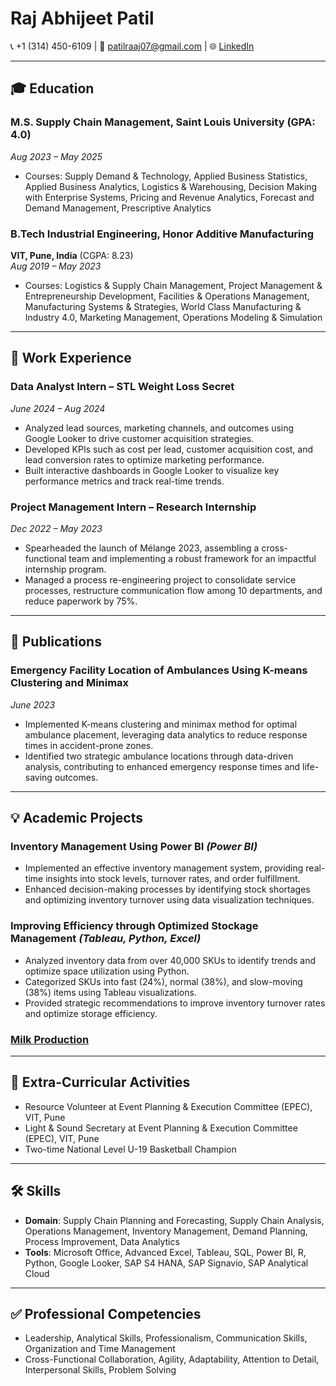 # Raj Abhijeet Patil
📞 +1 (314) 450-6109  | 📧 [patilraaj07@gmail.com](mailto:patilraaj07@gmail.com) | 🌐 [LinkedIn](http://www.linkedin.com/in/raj-patil-48871a21a)

---

## 🎓 Education
### **M.S. Supply Chain Management**, Saint Louis University (GPA: 4.0)  
*Aug 2023 – May 2025*  
- Courses: Supply Demand & Technology, Applied Business Statistics, Applied Business Analytics, Logistics & Warehousing, Decision Making with Enterprise Systems, Pricing and Revenue Analytics, Forecast and Demand Management, Prescriptive Analytics

### **B.Tech Industrial Engineering**, Honor Additive Manufacturing  
**VIT, Pune, India** (CGPA: 8.23)  
*Aug 2019 – May 2023*  
- Courses: Logistics & Supply Chain Management, Project Management & Entrepreneurship Development, Facilities & Operations Management, Manufacturing Systems & Strategies, World Class Manufacturing & Industry 4.0, Marketing Management, Operations Modeling & Simulation  

---

## 💼 Work Experience
### **Data Analyst Intern** – STL Weight Loss Secret  
*June 2024 – Aug 2024*  
- Analyzed lead sources, marketing channels, and outcomes using Google Looker to drive customer acquisition strategies.  
- Developed KPIs such as cost per lead, customer acquisition cost, and lead conversion rates to optimize marketing performance.  
- Built interactive dashboards in Google Looker to visualize key performance metrics and track real-time trends.  

### **Project Management Intern** – Research Internship  
*Dec 2022 – May 2023*  
- Spearheaded the launch of Mélange 2023, assembling a cross-functional team and implementing a robust framework for an impactful internship program.  
- Managed a process re-engineering project to consolidate service processes, restructure communication flow among 10 departments, and reduce paperwork by 75%.  

---

## 📜 Publications
### **Emergency Facility Location of Ambulances Using K-means Clustering and Minimax**  
*June 2023*  
- Implemented K-means clustering and minimax method for optimal ambulance placement, leveraging data analytics to reduce response times in accident-prone zones.  
- Identified two strategic ambulance locations through data-driven analysis, contributing to enhanced emergency response times and life-saving outcomes.  

---

## 💡 Academic Projects
### **Inventory Management Using Power BI** *(Power BI)*  
- Implemented an effective inventory management system, providing real-time insights into stock levels, turnover rates, and order fulfillment.  
- Enhanced decision-making processes by identifying stock shortages and optimizing inventory turnover using data visualization techniques.  

### **Improving Efficiency through Optimized Stockage Management** *(Tableau, Python, Excel)*  
- Analyzed inventory data from over 40,000 SKUs to identify trends and optimize space utilization using Python.  
- Categorized SKUs into fast (24%), normal (38%), and slow-moving (38%) items using Tableau visualizations.  
- Provided strategic recommendations to improve inventory turnover rates and optimize storage efficiency.

### **[Milk Production](https://github.io/rajpatil05/Projects)**

---

## 🌟 Extra-Curricular Activities
- Resource Volunteer at Event Planning & Execution Committee (EPEC), VIT, Pune  
- Light & Sound Secretary at Event Planning & Execution Committee (EPEC), VIT, Pune  
- Two-time National Level U-19 Basketball Champion  

---

## 🛠 Skills
- **Domain**: Supply Chain Planning and Forecasting, Supply Chain Analysis, Operations Management, Inventory Management, Demand Planning, Process Improvement, Data Analytics  
- **Tools**: Microsoft Office, Advanced Excel, Tableau, SQL, Power BI, R, Python, Google Looker, SAP S4 HANA, SAP Signavio, SAP Analytical Cloud  

---

## ✅ Professional Competencies
- Leadership, Analytical Skills, Professionalism, Communication Skills, Organization and Time Management  
- Cross-Functional Collaboration, Agility, Adaptability, Attention to Detail, Interpersonal Skills, Problem Solving  

